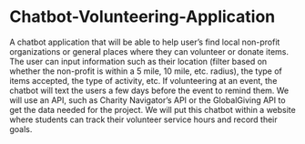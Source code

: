 # Chatbot-Volunteering-Application
 A chatbot application that will be able to help user’s find local non-profit organizations or general places where they can volunteer or donate items. The user can input information such as their location (filter based on whether the non-profit is within a 5 mile, 10 mile, etc. radius), the type of items accepted, the type of activity, etc. If volunteering at an event, the chatbot will text the users a few days before the event to remind them. We will use an API, such as Charity Navigator’s API or the GlobalGiving API to get the data needed for the project. We will put this chatbot within a website where students can track their volunteer service hours and record their goals.
